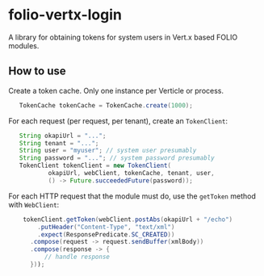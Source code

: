 # folio-vertx-login

A library for obtaining tokens for system users in Vert.x based FOLIO modules.

## How to use

Create a token cache. Only one instance per Verticle or process.

```java
   TokenCache tokenCache = TokenCache.create(1000);
```

For each request (per request, per tenant), create an `TokenClient`:

```java
   String okapiUrl = "...";
   String tenant = "...";
   String user = "myuser"; // system user presumably
   String password = "..."; // system password presumably
   TokenClient tokenClient = new TokenClient(
           okapiUrl, webClient, tokenCache, tenant, user,
           () -> Future.succeededFuture(password));

```

For each HTTP request that the module must do, use the `getToken`
method with `WebClient`:

```java
    tokenClient.getToken(webClient.postAbs(okapiUrl + "/echo")
        .putHeader("Content-Type", "text/xml")
        .expect(ResponsePredicate.SC_CREATED))
      .compose(request -> request.sendBuffer(xmlBody))
      .compose(response -> {
          // handle response
      }));
```




